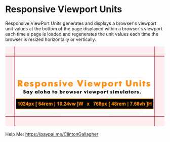 # <h1>Responsive Viewport Units</h1>
Responsive ViewPort Units generates and displays a browser's viewport unit values at the bottom of the page displayed within a browser's viewport each time a page is loaded and regenerates the unit values each time the browser is resized horizontally or vertically.
 
![](images/responsive-viewport-units-github-card.png)

Help Me: https://paypal.me/ClintonGallagher
